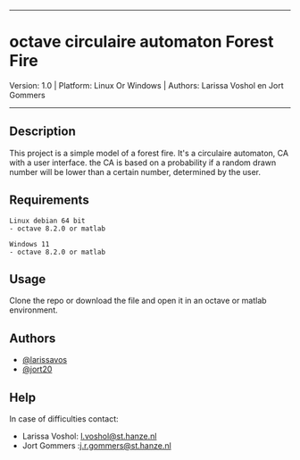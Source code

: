 ______________
# octave circulaire automaton Forest Fire
Version: 1.0 | Platform: Linux Or Windows | Authors: Larissa Voshol en Jort Gommers
______________

## Description
This project is a simple model of a forest fire. It's a circulaire automaton, CA with a user interface.
the CA is based on a probability if a random drawn number will be lower than a certain number, determined by the user.

## Requirements

```
Linux debian 64 bit
- octave 8.2.0 or matlab
    
Windows 11
- octave 8.2.0 or matlab
```

## Usage
Clone the repo or download the file and open it in an octave or matlab environment.

## Authors

- [@larissavos](https://github.com/larissavos)
- [@jort20](https://github.com/Jort20)

## Help 

In case of difficulties contact:
- Larissa Voshol: l.voshol@st.hanze.nl
- Jort Gommers :j.r.gommers@st.hanze.nl
